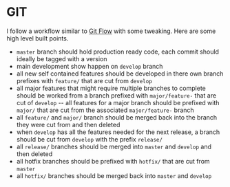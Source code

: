 # GIT

I follow a workflow similar to [Git Flow](http://nvie.com/posts/a-successful-git-branching-model/) with some tweaking.  Here are some high level built points.

- `master` branch should hold production ready code, each commit should ideally be tagged with a version
- main development show happen on `develop` branch
- all new self contained features should be developed in there own branch prefixes with `feature/` that are cut from `develop`
- all major features that might require multiple branches to complete should be worked from a branch prefixed with `major/feature-` that are cut of `develop`
-- all features for a major branch should be prefixed with `major/` that are cut from the associated `major/feature-` branch
- all `feature/` and `major/` branch should be merged back into the branch they were cut from and then deleted
- when `develop` has all the features needed for the next release, a branch should be cut from `develop` with the prefix `release/`
- all `release/` branches should be merged into `master` and `develop` and then deleted
- all hotfix branches should be prefixed with `hotfix/` that are cut from `master`
- all `hotfix/` branches should be merged back into `master` and `develop` 
